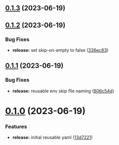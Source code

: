 ## [0.1.3](https://github.com/NathanaelGandhi/release-reusable-workflow/compare/v0.1.2...v0.1.3) (2023-06-19)



## [0.1.2](https://github.com/NathanaelGandhi/release-reusable-workflow/compare/v0.1.1...v0.1.2) (2023-06-19)


### Bug Fixes

* **release:** set skip-on-empty to false ([336ec83](https://github.com/NathanaelGandhi/release-reusable-workflow/commit/336ec83f2d124cf748e80e51ea9b4bcdfa157317))



## [0.1.1](https://github.com/NathanaelGandhi/release-reusable-workflow/compare/v0.1.0...v0.1.1) (2023-06-19)


### Bug Fixes

* **release:** reusable env skip file naming ([806c54d](https://github.com/NathanaelGandhi/release-reusable-workflow/commit/806c54d1081221dff3fb441653fbc012a40cfa82))



# [0.1.0](https://github.com/NathanaelGandhi/release-reusable-workflow/compare/13d72215729386cc7cfefe1c03419b93c7722cbc...v0.1.0) (2023-06-19)


### Features

* **release:** initial reusable yaml ([13d7221](https://github.com/NathanaelGandhi/release-reusable-workflow/commit/13d72215729386cc7cfefe1c03419b93c7722cbc))



